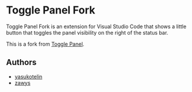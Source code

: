 # Toggle Panel Fork

Toggle Panel Fork is an extension for Visual Studio Code that
shows a little button that toggles the panel visibility
on the right of the status bar.

This is a fork from
[Toggle Panel](https://github.com/yasukotelin/toggle-panel).

## Authors

- [yasukotelin](https://github.com/yasukotelin)
- [zawys](https://github.com/zawys)
